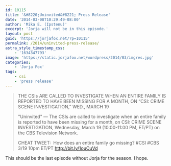 ```yaml
---
id: 10115
title: '&#8220;Uninvited&#8221; Press Release'
date: '2014-03-08T10:29:49-08:00'
author: 'Mika E. (Ipstenu)'
excerpt: 'Jorja will not be in this episode.'
layout: post
guid: 'https://jorjafox.net/?p=10115'
permalink: /2014/uninvited-press-release/
astra_style_timestamp_css:
    - '1634347793'
image: 'https://static.jorjafox.net/wordpress/2014/03/imgres.jpg'
categories:
    - 'Jorja Fox'
tags:
    - csi
    - 'press release'
---
```


<blockquote>THE CSIs ARE CALLED TO INVESTIGATE WHEN AN ENTIRE FAMILY IS REPORTED TO HAVE BEEN MISSING FOR A MONTH, ON “CSI: CRIME SCENE INVESTIGATION,” WED., MARCH 19

"Uninvited" — The CSIs are called to investigate when an entire family is reported to have been missing for a month, on CSI: CRIME SCENE INVESTIGATION, Wednesday, March 19 (10:00-11:00 PM, ET/PT) on the CBS Television Network.

CHEAT TWEET:  How does an entire family go missing? #CSI #CBS 3/19 10pm ET/PT <a href="http://bit.ly/1ouCuVd">http://bit.ly/1ouCuVd</a></blockquote>
This should be the last episode without Jorja for the season. I hope.